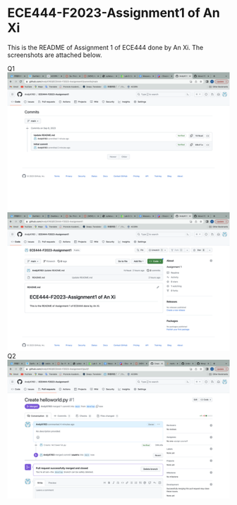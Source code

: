 # ECE444-F2023-Assignment1 of An Xi
This is the README of Assignment 1 of ECE444 done by An Xi. The screenshots are attached below.

Q1
![alt text](https://github.com/AndyXi163/ECE444-F2023-Assignment1/blob/main/A1_1_1.png)
![alt text](https://github.com/AndyXi163/ECE444-F2023-Assignment1/blob/main/A1_1_2.png)
Q2
![alt text](https://github.com/AndyXi163/ECE444-F2023-Assignment1/blob/main/A1_2_1.png)
